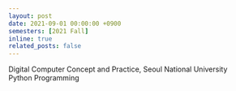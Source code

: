 ```yaml
---
layout: post
date: 2021-09-01 00:00:00 +0900
semesters: [2021 Fall]
inline: true
related_posts: false
---
```


Digital Computer Concept and Practice, Seoul National University<br/>
Python Programming